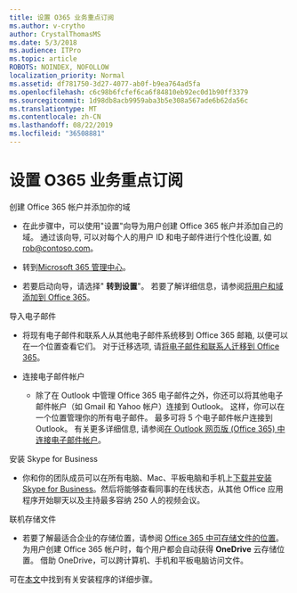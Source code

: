 ```yaml
---
title: 设置 O365 业务重点订阅
ms.author: v-crytho
author: CrystalThomasMS
ms.date: 5/3/2018
ms.audience: ITPro
ms.topic: article
ROBOTS: NOINDEX, NOFOLLOW
localization_priority: Normal
ms.assetid: df781750-3d27-4077-ab0f-b9ea764ad5fa
ms.openlocfilehash: c6c98b6fcfef6ca6f84810eb92ec0d1b90ff3379
ms.sourcegitcommit: 1d98db8acb9959aba3b5e308a567ade6b62da56c
ms.translationtype: MT
ms.contentlocale: zh-CN
ms.lasthandoff: 08/22/2019
ms.locfileid: "36508881"
---
```

# <a name="setting-up-your-o365-business-essentials-subscription"></a>设置 O365 业务重点订阅

创建 Office 365 帐户并添加你的域
  
- 在此步骤中，可以使用"设置"向导为用户创建 Office 365 帐户并添加自己的域。 通过该向导, 可以对每个人的用户 ID 和电子邮件进行个性化设置, 如[rob@contoso.com](mailto:rob@contoso.com)。
    
- 转到[Microsoft 365 管理中心](https://login.partner.microsoftonline.cn/)。
    
- 若要启动向导，请选择" **转到设置**"。 若要了解详细信息，请参阅[将用户和域添加到 Office 365](https://support.office.com/Article/Add-users-and-domain-to-Office-365-6383f56d-3d09-4dcb-9b41-b5f5a5efd611)。
    
导入电子邮件
  
- 将现有电子邮件和联系人从其他电子邮件系统移到 Office 365 邮箱, 以便可以在一个位置查看它们。 对于迁移选项, 请[将电子邮件和联系人迁移到 Office 365](https://support.office.com/Article/Migrate-email-and-contacts-to-Office-365-a3e3bddb-582e-4133-8670-e61b9f58627e)。
    
- 连接电子邮件帐户
    
  - 除了在 Outlook 中管理 Office 365 电子邮件之外，你还可以将其他电子邮件帐户（如 Gmail 和 Yahoo 帐户）连接到 Outlook。 这样，你可以在一个位置管理你的所有电子邮件。 最多可将 5 个电子邮件帐户连接到 Outlook。 有关更多详细信息, 请参阅[在 Outlook 网页版 (Office 365) 中连接电子邮件帐户](https://support.office.com/Article/Connect-email-accounts-in-Outlook-on-the-web-Office-365-d7012ff0-924f-4f78-8aca-c3912d886c4d)。 
    
安装 Skype for Business
  
- 你和你的团队成员可以在所有电脑、Mac、平板电脑和手机上[下载并安装 Skype for Business](https://support.office.com/Article/download-and-install-Skype-for-Business-8a0d4da8-9d58-44f9-9759-5c8f340cb3fb)。然后将能够查看同事的在线状态，从其他 Office 应用程序开始聊天以及主持最多容纳 250 人的视频会议。 
    
联机存储文件
  
- 若要了解最适合企业的存储位置，请参阅 [Office 365 中可存储文件的位置](https://support.office.com/article/c7c20284-bc94-47f4-9728-d28e9daf0790.aspx)。 为用户创建 Office 365 帐户时，每个用户都会自动获得 **OneDrive** 云存储位置。 借助 OneDrive，可以跨计算机、手机和平板电脑访问文件。 
    
可在[本文](https://support.office.com/Article/set-up-Office-365-for-business-6a3a29a0-e616-4713-99d1-15eda62d04fa#ID0EAAAABAAA=Business_Essentials)中找到有关安装程序的详细步骤。
  

